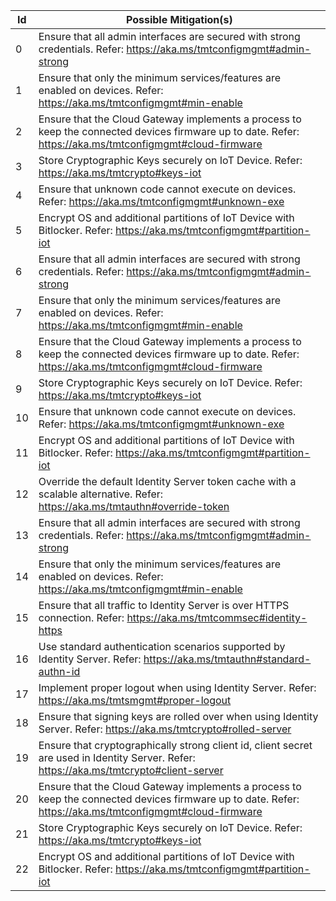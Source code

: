 |Id |Possible Mitigation(s)|                  
|---|--------------------------------------------------------------------------------------------------|
|0  |Ensure that all admin interfaces are secured with strong credentials. Refer: <a href="https://aka.ms/tmtconfigmgmt#admin-strong">https://aka.ms/tmtconfigmgmt#admin-strong</a>           |                                                                                                                                                                                                                                                                                                                                                                                                                                                                                                                                                                                                                                                                                                                                               
|1  |Ensure that only the minimum services/features are enabled on devices. Refer: <a href="https://aka.ms/tmtconfigmgmt#min-enable">https://aka.ms/tmtconfigmgmt#min-enable</a>      |                                                                                                                                                                                                                                                                                                                                                                                                                                                                                                                                                                                                                                                                                                                                                       
|2  |Ensure that the Cloud Gateway implements a process to keep the connected devices firmware up to date. Refer: <a href="https://aka.ms/tmtconfigmgmt#cloud-firmware">https://aka.ms/tmtconfigmgmt#cloud-firmware</a> |                                                                                                                                                                                                                                                                                                                                                                                                                                                                                                                                                                                                                                                                                                                     
|3  |Store Cryptographic Keys securely on IoT Device. Refer: <a href="https://aka.ms/tmtcrypto#keys-iot">https://aka.ms/tmtcrypto#keys-iot</a>                                                     |                                                                                                                                                                                                                                                                                                                                                                                                                                                                                                                                                                                                                                                                                                                                       
|4  |Ensure that unknown code cannot execute on devices. Refer: <a href="https://aka.ms/tmtconfigmgmt#unknown-exe">https://aka.ms/tmtconfigmgmt#unknown-exe</a>               |                                                                                                                                                                                                                                                                                                                                                                                                                                                                                                                                                                                                                                                                                                                                                             
|5  |Encrypt OS and additional partitions of IoT Device with Bitlocker. Refer: <a href="https://aka.ms/tmtconfigmgmt#partition-iot">https://aka.ms/tmtconfigmgmt#partition-iot</a> |                                                                                                                                                                                                                                                                                                                                                                                                                                                                                                                                                                                                                                                                                                                                                          
|6  |Ensure that all admin interfaces are secured with strong credentials. Refer: <a href="https://aka.ms/tmtconfigmgmt#admin-strong">https://aka.ms/tmtconfigmgmt#admin-strong</a>      |                                                                                                                                                                                                                                                                                                                                                                                                                                                                                                                                                                                                                                                                                                                                                
|7  |Ensure that only the minimum services/features are enabled on devices. Refer: <a href="https://aka.ms/tmtconfigmgmt#min-enable">https://aka.ms/tmtconfigmgmt#min-enable</a>        |                                                                                                                                                                                                                                                                                                                                                                                                                                                                                                                                                                                                                                                                                                                                                    
|8  |Ensure that the Cloud Gateway implements a process to keep the connected devices firmware up to date. Refer: <a href="https://aka.ms/tmtconfigmgmt#cloud-firmware">https://aka.ms/tmtconfigmgmt#cloud-firmware</a> |                                                                                                                                                                                                                                                                                                                                                                                                                                                                                                                                                                                                                                                                                                                 
|9  |Store Cryptographic Keys securely on IoT Device. Refer: <a href="https://aka.ms/tmtcrypto#keys-iot">https://aka.ms/tmtcrypto#keys-iot</a>                            |                                                                                                                                                                                                                                                                                                                                                                                                                                                                                                                                                                                                                                                                                                                                                               
|10 |Ensure that unknown code cannot execute on devices. Refer: <a href="https://aka.ms/tmtconfigmgmt#unknown-exe">https://aka.ms/tmtconfigmgmt#unknown-exe</a>       |                                                                                                                                                                                                                                                                                                                                                                                                                                                                                                                                                                                                                                                                                                                                                                    
|11 |Encrypt OS and additional partitions of IoT Device with Bitlocker. Refer: <a href="https://aka.ms/tmtconfigmgmt#partition-iot">https://aka.ms/tmtconfigmgmt#partition-iot</a>         |                                                                                                                                                                                                                                                                                                                                                                                                                                                                                                                                                                                                                                                                                                                                      
|12 |Override the default Identity Server token cache with a scalable alternative. Refer: <a href="https://aka.ms/tmtauthn#override-token">https://aka.ms/tmtauthn#override-token</a>    |                                                                                                                                                                                                                                                                                                                                                                                                                                                                                                                                                                                                                                                                                                                                            
|13 |Ensure that all admin interfaces are secured with strong credentials. Refer: <a href="https://aka.ms/tmtconfigmgmt#admin-strong">https://aka.ms/tmtconfigmgmt#admin-strong</a>      |                                                                                                                                                                                                                                                                                                                                                                                                                                                                                                                                                                                                                                                                                                                                                 
|14 |Ensure that only the minimum services/features are enabled on devices. Refer: <a href="https://aka.ms/tmtconfigmgmt#min-enable">https://aka.ms/tmtconfigmgmt#min-enable</a>        |                                                                                                                                                                                                                                                                                                                                                                                                                                                                                                                                                                                                                                                                                                                                        
|15 |Ensure that all traffic to Identity Server is over HTTPS connection. Refer: <a href="https://aka.ms/tmtcommsec#identity-https">https://aka.ms/tmtcommsec#identity-https</a>       |                                                                                                                                                                                                                                                                                                                                                                                                                                                                                                                                                                                                                                                                                                                                         
|16 |Use standard authentication scenarios supported by Identity Server. Refer: <a href="https://aka.ms/tmtauthn#standard-authn-id">https://aka.ms/tmtauthn#standard-authn-id</a>    |                                                                                                                                                                                                                                                                                                                                                                                                                                                                                                                                                                                                                                                                                                                                             
|17 |Implement proper logout when using Identity Server. Refer: <a href="https://aka.ms/tmtsmgmt#proper-logout">https://aka.ms/tmtsmgmt#proper-logout</a>                            |                                                                                                                                                                                                                                                                                                                                                                                                                                                                                                                                                                                                                                                                                                                                               
|18 |Ensure that signing keys are rolled over when using Identity Server. Refer: <a href="https://aka.ms/tmtcrypto#rolled-server">https://aka.ms/tmtcrypto#rolled-server</a>            |                                                                                                                                                                                                                                                                                                                                                                                                                                                                                                                                                                                                                                                                                                                                         
|19 |Ensure that cryptographically strong client id, client secret are used in Identity Server. Refer: <a href="https://aka.ms/tmtcrypto#client-server">https://aka.ms/tmtcrypto#client-server</a>       |                                                                                                                                                                                                                                                                                                                                                                                                                                                                                                                                                                                                                                                                                                                        
|20 |Ensure that the Cloud Gateway implements a process to keep the connected devices firmware up to date. Refer: <a href="https://aka.ms/tmtconfigmgmt#cloud-firmware">https://aka.ms/tmtconfigmgmt#cloud-firmware</a>        |                                                                                                                                                                                                                                                                                                                                                                                                                                                                                                                                                                                                                                                                                                       
|21 |Store Cryptographic Keys securely on IoT Device. Refer: <a href="https://aka.ms/tmtcrypto#keys-iot">https://aka.ms/tmtcrypto#keys-iot</a>                                             |                                                                                                                                                                                                                                                                                                                                                                                                                                                                                                                                                                                                                                                                                                                                                
|22 |Encrypt OS and additional partitions of IoT Device with Bitlocker. Refer: <a href="https://aka.ms/tmtconfigmgmt#partition-iot">https://aka.ms/tmtconfigmgmt#partition-iot</a>                     |                                                                                                                                                                                                                                                                                                                                                                                                                                                                                                                                                                                                                                                               
